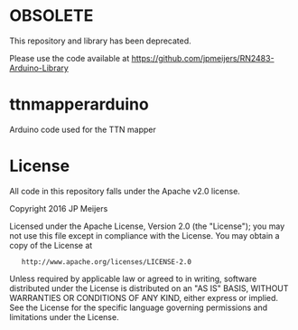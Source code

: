 # OBSOLETE
This repository and library has been deprecated.

Please use the code available at https://github.com/jpmeijers/RN2483-Arduino-Library






# ttnmapperarduino
Arduino code used for the TTN mapper

# License
All code in this repository falls under the Apache v2.0 license.

   Copyright 2016 JP Meijers

   Licensed under the Apache License, Version 2.0 (the "License");
   you may not use this file except in compliance with the License.
   You may obtain a copy of the License at

       http://www.apache.org/licenses/LICENSE-2.0

   Unless required by applicable law or agreed to in writing, software
   distributed under the License is distributed on an "AS IS" BASIS,
   WITHOUT WARRANTIES OR CONDITIONS OF ANY KIND, either express or implied.
   See the License for the specific language governing permissions and
   limitations under the License.
